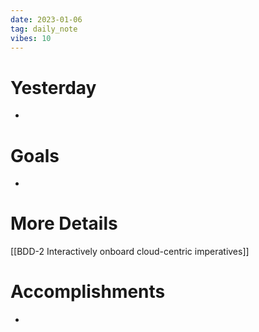 ```yaml
---
date: 2023-01-06
tag: daily_note
vibes: 10
---
```


# Yesterday
- 

# Goals
- 

# More Details
[[BDD-2 Interactively onboard cloud-centric imperatives]]

# Accomplishments
- 
